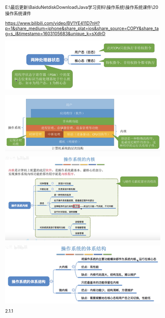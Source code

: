 E:\最后更新\BaiduNetdiskDownload\Java学习资料\操作系统\操作系统课件\20操作系统课件

https://www.bilibili.com/video/BV1YE411D7nH?p=1&share_medium=iphone&share_plat=ios&share_source=COPY&share_tag=s_i&timestamp=1603105683&unique_k=sXdlrD



![image-20211130234028041](操作系统.assets/image-20211130234028041.png)

![image-20211130234250624](操作系统.assets/image-20211130234250624.png)

![image-20211130234330245](操作系统.assets/image-20211130234330245.png)

![image-20211130234430529](操作系统.assets/image-20211130234430529.png)

2.1.1



